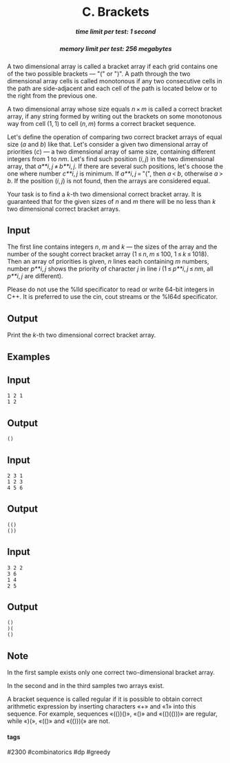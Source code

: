 <h1 style='text-align: center;'> C. Brackets</h1>

<h5 style='text-align: center;'>time limit per test: 1 second</h5>
<h5 style='text-align: center;'>memory limit per test: 256 megabytes</h5>

A two dimensional array is called a bracket array if each grid contains one of the two possible brackets — "(" or ")". A path through the two dimensional array cells is called monotonous if any two consecutive cells in the path are side-adjacent and each cell of the path is located below or to the right from the previous one. 

A two dimensional array whose size equals *n* × *m* is called a correct bracket array, if any string formed by writing out the brackets on some monotonous way from cell (1, 1) to cell (*n*, *m*) forms a correct bracket sequence. 

Let's define the operation of comparing two correct bracket arrays of equal size (*a* and *b*) like that. Let's consider a given two dimensional array of priorities (*c*) — a two dimensional array of same size, containing different integers from 1 to *nm*. Let's find such position (*i*, *j*) in the two dimensional array, that *a**i*, *j* ≠ *b**i*, *j*. If there are several such positions, let's choose the one where number *c**i*, *j* is minimum. If *a**i*, *j* = "(", then *a* < *b*, otherwise *a* > *b*. If the position (*i*, *j*) is not found, then the arrays are considered equal.

Your task is to find a *k*-th two dimensional correct bracket array. It is guaranteed that for the given sizes of *n* and *m* there will be no less than *k* two dimensional correct bracket arrays.

## Input

The first line contains integers *n*, *m* and *k* — the sizes of the array and the number of the sought correct bracket array (1 ≤ *n*, *m* ≤ 100, 1 ≤ *k* ≤ 1018). Then an array of priorities is given, *n* lines each containing *m* numbers, number *p**i*, *j* shows the priority of character *j* in line *i* (1 ≤ *p**i*, *j* ≤ *nm*, all *p**i*, *j* are different).

Please do not use the %lld specificator to read or write 64-bit integers in С++. It is preferred to use the cin, cout streams or the %I64d specificator.

## Output

Print the *k*-th two dimensional correct bracket array.

## Examples

## Input


```
1 2 1  
1 2  

```
## Output


```
()  

```
## Input


```
2 3 1  
1 2 3  
4 5 6  

```
## Output


```
(()  
())  

```
## Input


```
3 2 2  
3 6  
1 4  
2 5  

```
## Output


```
()  
)(  
()  

```
## Note

In the first sample exists only one correct two-dimensional bracket array.

In the second and in the third samples two arrays exist.

A bracket sequence is called regular if it is possible to obtain correct arithmetic expression by inserting characters «+» and «1» into this sequence. For example, sequences «(())()», «()» and «(()(()))» are regular, while «)(», «(()» and «(()))(» are not.



#### tags 

#2300 #combinatorics #dp #greedy 